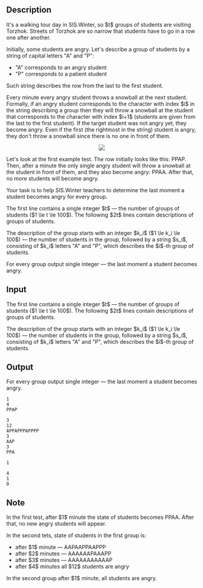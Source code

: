## Description

<div><p>It's a walking tour day in SIS.Winter, so $t$ groups of students are visiting Torzhok. Streets of Torzhok are so narrow that students have to go in a row one after another.</p><p>Initially, some students are angry. Let's describe a group of students by a string of capital letters "<span class="tex-font-style-tt">A</span>" and "<span class="tex-font-style-tt">P</span>": </p><ul> <li> "<span class="tex-font-style-tt">A</span>" corresponds to an angry student </li><li> "<span class="tex-font-style-tt">P</span>" corresponds to a patient student </li></ul><p>Such string describes the row from the last to the first student.</p><p>Every minute every angry student throws a snowball at the next student. Formally, if an angry student corresponds to the character with index $i$ in the string describing a group then they will throw a snowball at the student that corresponds to the character with index $i+1$ (students are given from the last to the first student). If the target student was not angry yet, they become angry. Even if the first (the rightmost in the string) student is angry, they don't throw a snowball since there is no one in front of them.</p><center><img class="tex-graphics" src="file://09ZQp6y7.png" style="max-width: 100.0%;max-height: 100.0%;"></center><p>Let's look at the first example test. The row initially looks like this: <span class="tex-font-style-tt">PPAP</span>. Then, after a minute the only single angry student will throw a snowball at the student in front of them, and they also become angry: <span class="tex-font-style-tt">PPAA</span>. After that, no more students will become angry.</p><p>Your task is to help SIS.Winter teachers to determine the last moment a student becomes angry for every group.</p></div><div class="input-specification"><p>The first line contains a single integer $t$&nbsp;— the number of groups of students ($1 \le t \le 100$). The following $2t$ lines contain descriptions of groups of students.</p><p>The description of the group starts with an integer $k_i$ ($1 \le k_i \le 100$)&nbsp;— the number of students in the group, followed by a string $s_i$, consisting of $k_i$ letters "<span class="tex-font-style-tt">A</span>" and "<span class="tex-font-style-tt">P</span>", which describes the $i$-th group of students.</p></div><div class="output-specification"><p>For every group output single integer&nbsp;— the last moment a student becomes angry.</p></div>

## Input

<p>The first line contains a single integer $t$&nbsp;— the number of groups of students ($1 \le t \le 100$). The following $2t$ lines contain descriptions of groups of students.</p><p>The description of the group starts with an integer $k_i$ ($1 \le k_i \le 100$)&nbsp;— the number of students in the group, followed by a string $s_i$, consisting of $k_i$ letters "<span class="tex-font-style-tt">A</span>" and "<span class="tex-font-style-tt">P</span>", which describes the $i$-th group of students.</p>

## Output

<p>For every group output single integer&nbsp;— the last moment a student becomes angry.</p>





```input1
1
4
PPAP
```




```input2
3
12
APPAPPPAPPPP
3
AAP
3
PPA
```




```output1
1
```




```output2
4
1
0
```



## Note

<p>In the first test, after $1$ minute the state of students becomes <span class="tex-font-style-tt">PPAA</span>. After that, no new angry students will appear.</p><p>In the second tets, state of students in the first group is: </p><ul> <li> after $1$ minute&nbsp;— <span class="tex-font-style-tt">AAPAAPPAAPPP</span> </li><li> after $2$ minutes&nbsp;— <span class="tex-font-style-tt">AAAAAAPAAAPP</span> </li><li> after $3$ minutes&nbsp;— <span class="tex-font-style-tt">AAAAAAAAAAAP</span> </li><li> after $4$ minutes all $12$ students are angry </li></ul><p>In the second group after $1$ minute, all students are angry.</p>
